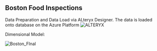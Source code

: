 ## Boston Food Inspections

Data Preparation and Data Load via ALteryx Designer. The data is loaded onto database on the Azure Platform
![ALTERYX](https://user-images.githubusercontent.com/91435691/159815778-d1e9d547-af3a-4024-93b6-d2559c2dad4c.JPG)


Dimensional Model:

![Boston_FInal](https://user-images.githubusercontent.com/91435691/159815736-b5eb755c-120f-4ea5-8ee3-04b28fb25327.jpg)

